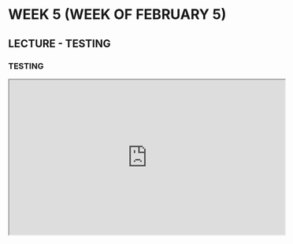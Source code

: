 # WEEK 5 (WEEK OF FEBRUARY 5)
## LECTURE - TESTING

### TESTING
<div class="video-container-16by9"><iframe width="560" height="315" src="https://youtube.com/embed/FouNsDEVD-c"></iframe></div>

<!-- 
## ACTIVITIES
### RESEARCH
- Find a testing framework for your chosen programming language and / or chosen IDE or code editor. Find documentation related to the testing framework and read at least the basic principles. How easy is the documentation to understand? Could you use the tool right away? Try writing a simple test and deploying it? Did it work? What have you learned from this process?

### REFLECT
- When would testing have helped you most on past projects? Can you recall any past projects that would have benefitted from a test-first approach?  What is the most important learning you will take from this week (even if you don't feel comfortable using a testing framework, what can you take from the principles of testing and use in future projects)?

1. Did the development of the UI of your app proceed smoothly? Or were there unexpected challenges?
2. To what degree did you do design work (possibly in other classes, like DGL 111) to support the development of your app? How helpful was this design in the process of development?
3. How do you anticipate that your app code may change as you continue development? Do you anticipate that you will use any design patterns or architectural patterns?

## OPTIONAL CONTENT
- [Reading 3: Testing strategies (MIT OCW 6.005)](https://ocw.mit.edu/ans7870/6/6.005/s16/classes/03-testing/index.html)
 -->

